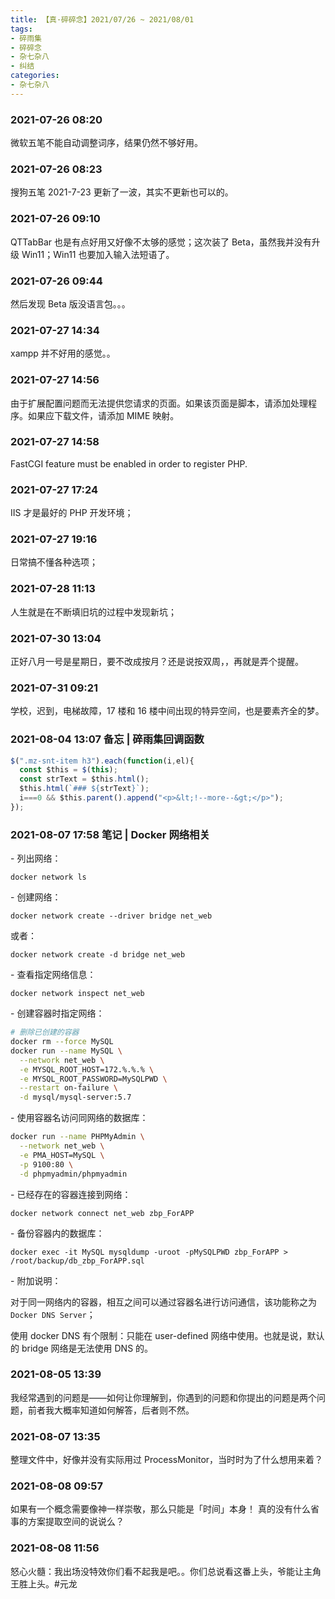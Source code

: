 ```yaml
---
title: 【真·碎碎念】2021/07/26 ~ 2021/08/01
tags:
- 碎雨集
- 碎碎念
- 杂七杂八
- 纠结
categories:
- 杂七杂八
---
```

### 2021-07-26 08:20
微软五笔不能自动调整词序，结果仍然不够好用。

<!--more-->

### 2021-07-26 08:23
搜狗五笔 2021-7-23 更新了一波，其实不更新也可以的。

### 2021-07-26 09:10
QTTabBar 也是有点好用又好像不太够的感觉；这次装了 Beta，虽然我并没有升级 Win11；Win11 也要加入输入法短语了。

### 2021-07-26 09:44
然后发现 Beta 版没语言包。。。

### 2021-07-27 14:34
xampp 并不好用的感觉。。

### 2021-07-27 14:56
由于扩展配置问题而无法提供您请求的页面。如果该页面是脚本，请添加处理程序。如果应下载文件，请添加 MIME 映射。

### 2021-07-27 14:58
FastCGI feature must be enabled in order to register PHP.

### 2021-07-27 17:24
IIS 才是最好的 PHP 开发环境；

### 2021-07-27 19:16
日常搞不懂各种选项；

### 2021-07-28 11:13
人生就是在不断填旧坑的过程中发现新坑；

### 2021-07-30 13:04
正好八月一号是星期日，要不改成按月？还是说按双周，，再就是弄个提醒。

### 2021-07-31 09:21
学校，迟到，电梯故障，17 楼和 16 楼中间出现的特异空间，也是要素齐全的梦。

### 2021-08-04 13:07 备忘 | 碎雨集回调函数

```js
$(".mz-snt-item h3").each(function(i,el){
  const $this = $(this);
  const strText = $this.html();
  $this.html(`### ${strText}`);
  i===0 && $this.parent().append("<p>&lt;!--more--&gt;</p>");
});
```
### 2021-08-07 17:58 笔记 | Docker 网络相关

\- 列出网络：

`docker network ls`

\- 创建网络：

`docker network create --driver bridge net_web`

或者：

`docker network create -d bridge net_web`

\- 查看指定网络信息：

`docker network inspect net_web`

\- 创建容器时指定网络：

```bash
# 删除已创建的容器
docker rm --force MySQL
docker run --name MySQL \
  --network net_web \
  -e MYSQL_ROOT_HOST=172.%.%.% \
  -e MYSQL_ROOT_PASSWORD=MySQLPWD \
  --restart on-failure \
  -d mysql/mysql-server:5.7
```

\- 使用容器名访问同网络的数据库：

```bash
docker run --name PHPMyAdmin \
  --network net_web \
  -e PMA_HOST=MySQL \
  -p 9100:80 \
  -d phpmyadmin/phpmyadmin
```

\- 已经存在的容器连接到网络：

`docker network connect net_web zbp_ForAPP`

\- 备份容器内的数据库：

`docker exec -it MySQL mysqldump -uroot -pMySQLPWD zbp_ForAPP > /root/backup/db_zbp_ForAPP.sql`

\- 附加说明：

对于同一网络内的容器，相互之间可以通过容器名进行访问通信，该功能称之为`Docker DNS Server`；

使用 docker DNS 有个限制：只能在 user-defined 网络中使用。也就是说，默认的 bridge 网络是无法使用 DNS 的。

### 2021-08-05 13:39
我经常遇到的问题是——如何让你理解到，你遇到的问题和你提出的问题是两个问题，前者我大概率知道如何解答，后者则不然。

<!--more-->

### 2021-08-07 13:35
整理文件中，好像并没有实际用过 ProcessMonitor，当时时为了什么想用来着？

### 2021-08-08 09:57
如果有一个概念需要像神一样崇敬，那么只能是「时间」本身！ 真的没有什么省事的方案提取空间的说说么？

### 2021-08-08 11:56
怒心火髓：我出场没特效你们看不起我是吧。。你们总说看这番上头，爷能让主角王胜上头。\#元龙
